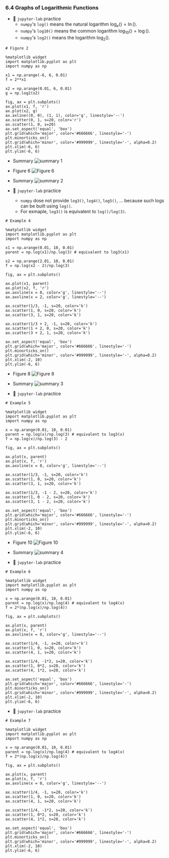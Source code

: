 ### 6.4 Graphs of Logarithmic Functions

- 🎯 `jupyter-lab` practice
    - `numpy`'s `log()` means the natural logarithm $\log_{e}() = \ln()$.
    - `numpy`'s `log10()` means the common logarithm $\log_{10}() = \log()$.
    - `numpy`'s `log2()` means the logarithm $\log_{2}()$.

```
# Figure 2

%matplotlib widget
import matplotlib.pyplot as plt
import numpy as np

x1 = np.arange(-6, 6, 0.01)
f = 2**x1

x2 = np.arange(0.01, 6, 0.01)
g = np.log2(x2)

fig, ax = plt.subplots()
ax.plot(x1, f, 'r')
ax.plot(x2, g)
ax.axline((0, 0), (1, 1), color='g', linestyle='--')
ax.scatter(0, 1, s=20, color='r')
ax.scatter(1, 0, s=20)
ax.set_aspect('equal', 'box')
plt.grid(which='major', color='#666666', linestyle='-')
plt.minorticks_on()
plt.grid(which='minor', color='#999999', linestyle='-', alpha=0.2)
plt.xlim(-6, 6)
plt.ylim(-6, 6)
```

- Summary ![summary 1](./ch06-04-sum1.png)

- Figure 6 ![Figure 6](./ch06-04-fig6.png)

- Summary ![summary 2](./ch06-04-sum2.png)


- 🎯 `jupyter-lab` practice
    - `numpy` dose not provide `log3()`, `log4()`, `log5()`, ... because such logs can be built using `log()`.
    - For exmaple, `log3()` is equivalent to `log()/log(3)`. 

```
# Example 4

%matplotlib widget
import matplotlib.pyplot as plt
import numpy as np

x1 = np.arange(0.01, 10, 0.01)
parent = np.log(x1)/np.log(3) # equivalent to log3(x1)

x2 = np.arange(2.01, 10, 0.01)
f = np.log(x2 - 2)/np.log(3)

fig, ax = plt.subplots()

ax.plot(x1, parent)
ax.plot(x2, f, 'r')
ax.axvline(x = 0, color='g', linestyle='--')
ax.axvline(x = 2, color='g', linestyle='--')

ax.scatter(1/3, -1, s=20, color='k')
ax.scatter(1, 0, s=20, color='k')
ax.scatter(3, 1, s=20, color='k')

ax.scatter(1/3 + 2, -1, s=20, color='k')
ax.scatter(1 + 2, 0, s=20, color='k')
ax.scatter(3 + 2, 1, s=20, color='k')

ax.set_aspect('equal', 'box')
plt.grid(which='major', color='#666666', linestyle='-')
plt.minorticks_on()
plt.grid(which='minor', color='#999999', linestyle='-', alpha=0.2)
plt.xlim(-2, 10)
plt.ylim(-6, 6)
```


- Figure 8 ![Figure 8](./ch06-04-fig8.png)

- Summary ![summary 3](./ch06-04-sum3.png)


- 🎯 `jupyter-lab` practice

```
# Example 5

%matplotlib widget
import matplotlib.pyplot as plt
import numpy as np

x = np.arange(0.01, 10, 0.01)
parent = np.log(x)/np.log(3) # equivalent to log3(x)
f = np.log(x)/np.log(3) - 2

fig, ax = plt.subplots()

ax.plot(x, parent)
ax.plot(x, f, 'r')
ax.axvline(x = 0, color='g', linestyle='--')

ax.scatter(1/3, -1, s=20, color='k')
ax.scatter(1, 0, s=20, color='k')
ax.scatter(3, 1, s=20, color='k')

ax.scatter(1/3, -1 - 2, s=20, color='k')
ax.scatter(1, 0 - 2, s=20, color='k')
ax.scatter(3, 1 - 2, s=20, color='k')

ax.set_aspect('equal', 'box')
plt.grid(which='major', color='#666666', linestyle='-')
plt.minorticks_on()
plt.grid(which='minor', color='#999999', linestyle='-', alpha=0.2)
plt.xlim(-2, 10)
plt.ylim(-6, 6)
```


- Figure 10 ![Figure 10](./ch06-04-fig10.png)

- Summary ![summary 4](./ch06-04-sum4.png)


- 🎯 `jupyter-lab` practice

```
# Example 6

%matplotlib widget
import matplotlib.pyplot as plt
import numpy as np

x = np.arange(0.01, 10, 0.01)
parent = np.log(x)/np.log(4) # equivalent to log4(x)
f = 2*(np.log(x)/np.log(4))

fig, ax = plt.subplots()

ax.plot(x, parent)
ax.plot(x, f, 'r')
ax.axvline(x = 0, color='g', linestyle='--')

ax.scatter(1/4, -1, s=20, color='k')
ax.scatter(1, 0, s=20, color='k')
ax.scatter(4, 1, s=20, color='k')

ax.scatter(1/4, -1*2, s=20, color='k')
ax.scatter(1, 0*2, s=20, color='k')
ax.scatter(4, 1*2, s=20, color='k')

ax.set_aspect('equal', 'box')
plt.grid(which='major', color='#666666', linestyle='-')
plt.minorticks_on()
plt.grid(which='minor', color='#999999', linestyle='-', alpha=0.2)
plt.xlim(-2, 10)
plt.ylim(-6, 6)
```


- 🎯 `jupyter-lab` practice

```
# Example 7

%matplotlib widget
import matplotlib.pyplot as plt
import numpy as np

x = np.arange(0.01, 10, 0.01)
parent = np.log(x)/np.log(4) # equivalent to log4(x)
f = 2*(np.log(x)/np.log(4))

fig, ax = plt.subplots()

ax.plot(x, parent)
ax.plot(x, f, 'r')
ax.axvline(x = 0, color='g', linestyle='--')

ax.scatter(1/4, -1, s=20, color='k')
ax.scatter(1, 0, s=20, color='k')
ax.scatter(4, 1, s=20, color='k')

ax.scatter(1/4, -1*2, s=20, color='k')
ax.scatter(1, 0*2, s=20, color='k')
ax.scatter(4, 1*2, s=20, color='k')

ax.set_aspect('equal', 'box')
plt.grid(which='major', color='#666666', linestyle='-')
plt.minorticks_on()
plt.grid(which='minor', color='#999999', linestyle='-', alpha=0.2)
plt.xlim(-2, 10)
plt.ylim(-6, 6)
```